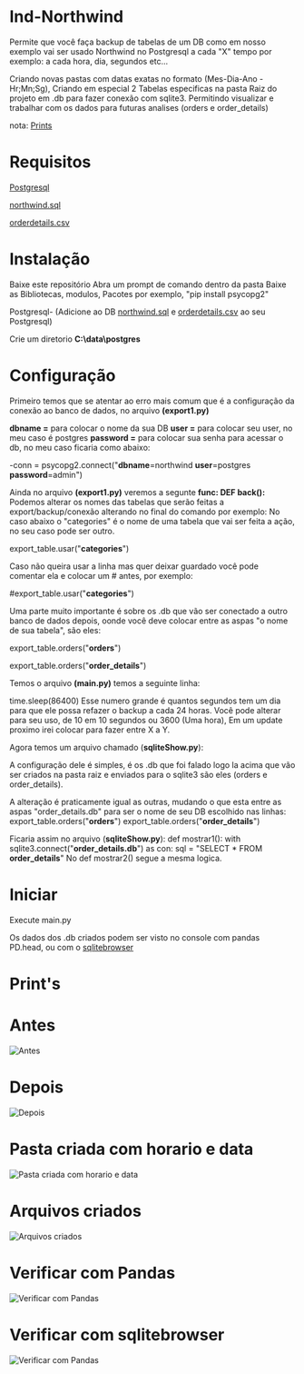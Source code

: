 # Ind-Northwind

Permite que você faça backup de tabelas de um DB como em nosso exemplo vai ser usado Northwind no Postgresql a cada "X" tempo por exemplo: a cada hora, dia, segundos etc...

Criando novas pastas com datas exatas no  formato (Mes-Dia-Ano - Hr;Mn;Sg), Criando em especial 2 Tabelas especificas na pasta Raiz do projeto em .db para fazer conexão com sqlite3.
Permitindo visualizar e trabalhar com os dados para futuras analises (orders e order_details)

nota: [Prints](https://github.com/DevVictorr/Ind-Northwind#prints)

# Requisitos
[Postgresql](https://www.postgresql.org/)

[northwind.sql](https://github.com/DevVictorr/Ind-Northwind/tree/master/arquivos_necessarios)

[orderdetails.csv](https://github.com/DevVictorr/Ind-Northwind/tree/master/arquivos_necessarios)

# Instalação
Baixe este repositório
Abra um prompt de comando dentro da pasta
Baixe as Bibliotecas, modulos, Pacotes por exemplo, "pip install psycopg2"

Postgresql- (Adicione ao DB [northwind.sql](https://github.com/DevVictorr/Ind-Northwind/tree/master/arquivos_necessarios) e [orderdetails.csv](https://github.com/DevVictorr/Ind-Northwind/tree/master/arquivos_necessarios) ao seu Postgresql)

Crie um diretorio **C:\data\postgres**


# Configuração
Primeiro temos que se atentar ao erro mais comum que é a configuração da conexão ao  banco de dados, no arquivo **(export1.py)**

**dbname =**    para colocar o nome da sua DB
**user =**     para colocar seu user, no meu caso é postgres
**password =** para colocar sua senha para acessar o   db, no meu caso ficaria como abaixo:

-conn = psycopg2.connect("**dbname**=northwind **user**=postgres **password**=admin")

Ainda no arquivo **(export1.py)** veremos a segunte **func: DEF back():**
Podemos alterar os nomes das tabelas que serão feitas a export/backup/conexão alterando no final do comando por exemplo:
No caso abaixo o "categories" é o nome de uma tabela que vai ser feita a ação, no seu caso pode ser outro. 

export_table.usar("**categories**")

 Caso não queira usar a linha mas quer deixar guardado você pode comentar ela e colocar um # antes, por exemplo:
 
 #export_table.usar("**categories**")
 
 Uma parte muito importante é sobre os .db que vão ser conectado a outro banco de dados depois, oonde você deve colocar entre as aspas "o nome de sua tabela",
 são eles:
 
 export_table.orders("**orders**")
 
 export_table.orders("**order_details**")
 
 
Temos o arquivo **(main.py)** temos a seguinte linha:

 time.sleep(86400) Esse numero grande é quantos segundos tem um dia para que ele possa refazer o backup a cada 24 horas. Você pode alterar
 para seu uso, de 10 em 10 segundos ou 3600 (Uma hora), Em um update proximo irei colocar para fazer entre X a Y.
 
Agora temos um arquivo chamado (**sqliteShow.py**):

A configuração dele é simples, é os .db que foi falado logo la acima que vão ser criados na pasta raiz e enviados para o sqlite3 são eles (orders e order_details).

A alteração é praticamente igual as outras, mudando o que esta entre as aspas "order_details.db" para ser o nome de seu DB escolhido nas linhas:
 export_table.orders("**orders**")
 export_table.orders("**order_details**")

Ficaria assim no arquivo (**sqliteShow.py**):
def mostrar1():
with sqlite3.connect("**order_details.db**") as con:
sql = "SELECT * FROM **order_details**"
No def mostrar2() segue a mesma logica.

# Iniciar

Execute main.py

Os dados dos .db criados podem ser visto no console com pandas PD.head, ou com o  [sqlitebrowser](https://sqlitebrowser.org/)


# Print's

# Antes
![Antes](https://i.imgur.com/ayRvWXu.png)

# Depois
![Depois](https://i.imgur.com/zCQD8Xd.png)

# Pasta criada com horario e data
![Pasta criada com horario e data](https://i.imgur.com/43JaJiK.png)

# Arquivos criados
![Arquivos criados](https://i.imgur.com/r4VeouD.png)

# Verificar com Pandas
![Verificar com Pandas](https://i.imgur.com/biPez7Q.png)

# Verificar com sqlitebrowser
![Verificar com Pandas](https://i.imgur.com/TME1kH9.png)







 
 
 
 
 
 
 
 
 
 
